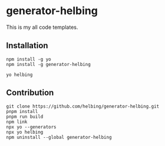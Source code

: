 # generator-helbing

This is my all code templates.

## Installation

```shell
npm install -g yo
npm install -g generator-helbing

yo helbing
```

## Contribution

```shell
git clone https://github.com/helbing/generator-helbing.git
pnpm install
pnpm run build
npm link
npx yo --generators
npx yo helbing
npm uninstall --global generator-helbing
```
